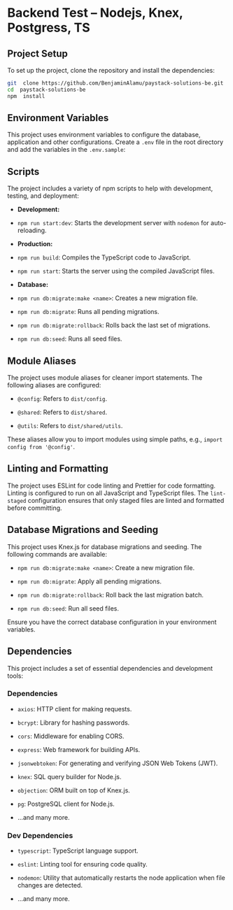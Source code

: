 
# Backend Test – Nodejs, Knex, Postgress, TS

## Project Setup

To set up the project, clone the repository and install the dependencies:
```bash
git  clone https://github.com/BenjaminAlamu/paystack-solutions-be.git
cd  paystack-solutions-be
npm  install
```
## Environment Variables
This project uses environment variables to configure the database, application and other configurations. Create a `.env` file in the root directory and add the variables in the `.env.sample`:


## Scripts

The project includes a variety of npm scripts to help with development, testing, and deployment:

-  **Development:**

-  `npm run start:dev`: Starts the development server with `nodemon` for auto-reloading.

-  **Production:**

-  `npm run build`: Compiles the TypeScript code to JavaScript.

-  `npm run start`: Starts the server using the compiled JavaScript files.



-  **Database:**

-  `npm run db:migrate:make <name>`: Creates a new migration file.

-  `npm run db:migrate`: Runs all pending migrations.

-  `npm run db:migrate:rollback`: Rolls back the last set of migrations.

-  `npm run db:seed`: Runs all seed files.

  

## Module Aliases


The project uses module aliases for cleaner import statements. The following aliases are configured:

  
-  `@config`: Refers to `dist/config`.

-  `@shared`: Refers to `dist/shared`.

-  `@utils`: Refers to `dist/shared/utils`.

  

These aliases allow you to import modules using simple paths, e.g., `import config from '@config'`.

  

## Linting and Formatting

  

The project uses ESLint for code linting and Prettier for code formatting. Linting is configured to run on all JavaScript and TypeScript files. The `lint-staged` configuration ensures that only staged files are linted and formatted before committing.

  

## Database Migrations and Seeding

  

This project uses Knex.js for database migrations and seeding. The following commands are available:

  

-  `npm run db:migrate:make <name>`: Create a new migration file.

-  `npm run db:migrate`: Apply all pending migrations.

-  `npm run db:migrate:rollback`: Roll back the last migration batch.

-  `npm run db:seed`: Run all seed files.

  

Ensure you have the correct database configuration in your environment variables.

  

## Dependencies

  

This project includes a set of essential dependencies and development tools:

  

### Dependencies

  

-  `axios`: HTTP client for making requests.

-  `bcrypt`: Library for hashing passwords.

-  `cors`: Middleware for enabling CORS.

-  `express`: Web framework for building APIs.

-  `jsonwebtoken`: For generating and verifying JSON Web Tokens (JWT).

-  `knex`: SQL query builder for Node.js.

-  `objection`: ORM built on top of Knex.js.

-  `pg`: PostgreSQL client for Node.js.

- ...and many more.

  

### Dev Dependencies

  

-  `typescript`: TypeScript language support.

-  `eslint`: Linting tool for ensuring code quality.

-  `nodemon`: Utility that automatically restarts the node application when file changes are detected.

- ...and many more.